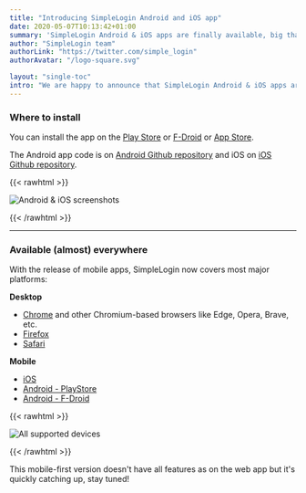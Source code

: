 ```yaml
---
title: "Introducing SimpleLogin Android and iOS app"
date: 2020-05-07T10:13:42+01:00
summary: 'SimpleLogin Android & iOS apps are finally available, big thanks to [Thanh-Nhon](/about/), our iOS/Mac/Android expert!'
author: "SimpleLogin team"
authorLink: "https://twitter.com/simple_login"
authorAvatar: "/logo-square.svg"

layout: "single-toc"
intro: "We are happy to announce that SimpleLogin Android & iOS apps are now available, big thanks to [Thanh-Nhon](/about/), our mobile guy!"
---
```


### Where to install

You can install the app on the [Play Store](https://play.google.com/store/apps/details?id=io.simplelogin.android)
or [F-Droid](https://f-droid.org/en/packages/io.simplelogin.android.fdroid/)
or [App Store](https://apps.apple.com/app/id1494359858).

The Android app code is on [Android Github repository](https://github.com/simple-login/Simple-Login-Android) and iOS on [iOS Github repository](https://github.com/simple-login/Simple-Login-iOS).

{{< rawhtml >}}
<p align="left">
    <img src="/blog/mobile.png" class="img-fluid" style="max-height: 350px" alt="Android & iOS screenshots">
</p>
{{< /rawhtml >}}

---

### Available (almost) everywhere

With the release of mobile apps, SimpleLogin now covers most major platforms:

**Desktop**

* [Chrome](https://chrome.google.com/webstore/detail/dphilobhebphkdjbpfohgikllaljmgbn) and other Chromium-based browsers like Edge, Opera, Brave, etc.
* [Firefox](https://addons.mozilla.org/firefox/addon/simplelogin/)
* [Safari](https://apps.apple.com/app/id1494051017)

**Mobile**

- [iOS](https://apps.apple.com/app/id1494359858)
- [Android - PlayStore](https://play.google.com/store/apps/details?id=io.simplelogin.android)
- [Android - F-Droid](https://f-droid.org/en/packages/io.simplelogin.android.fdroid/)


{{< rawhtml >}}
<p align="left">
    <img src="/blog/devices.png" class="img-fluid" style="max-height: 450px" alt="All supported devices">
</p>
{{< /rawhtml >}}

This mobile-first version doesn't have all features as on the web app but it's quickly catching up, stay tuned!


